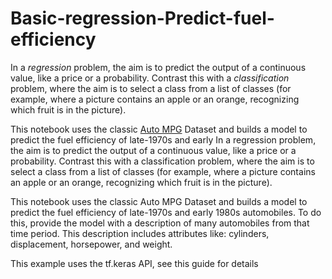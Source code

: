 # Basic-regression-Predict-fuel-efficiency


In a *regression* problem, the aim is to predict the output of a continuous value, like a price or a probability. Contrast this with a *classification* problem, where the aim is to select a class from a list of classes (for example, where a picture contains an apple or an orange, recognizing which fruit is in the picture).

This notebook uses the classic [Auto MPG](https://archive.ics.uci.edu/ml/datasets/auto+mpg) Dataset and builds a model to predict the fuel efficiency of late-1970s and early 
In a regression problem, the aim is to predict the output of a continuous value, like a price or a probability. Contrast this with a classification problem, where the aim is to select a class from a list of classes (for example, where a picture contains an apple or an orange, recognizing which fruit is in the picture).

This notebook uses the classic Auto MPG Dataset and builds a model to predict the fuel efficiency of late-1970s and early 1980s automobiles. To do this, provide the model with a description of many automobiles from that time period. This description includes attributes like: cylinders, displacement, horsepower, and weight.

This example uses the tf.keras API, see this guide for details
